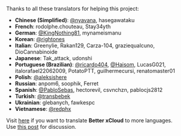 Thanks to all these translators for helping this project:

- **Chinese (Simplified)**: [@nyavana](https://github.com/nyavana), hasegawataku
- **French**: rodolphe.chouteau, Stay34yth
- **German**: [@KingNothing81](https://github.com/KingNothing81), mynameismanu
- **Korean**: [@rightones](https://github.com/rightones)
- **Italian**: Greenylie, Rakan129, Carza-104, graziequalcuno, DioCannabinoide
- **Japanese**: Tak_attack, udonshi
- **Portuguese (Brazilian)**: [@ricardo404](https://github.com/ricardo404), [@Haisom](https://github.com/Haisom), LucasG021, italorafael22062009, PotatoPTT, guilhermecursi, renatomaster01
- **Polish**: [@aleksishere](https://github.com/aleksishere)
- **Russian**: anpom6, soophik, Ferret
- **Spanish**: [@PabloSebas](https://github.com/PabloSebas), hectorevil, csvnchzn, pablocjs2812
- **Turkish**: [@transbebek](https://github.com/transbebek)
- **Ukrainian**: glebanych, fawkespc
- **Vietnamese**: [@redphx](https://github.com/redphx)

Visit [here](https://crowdin.com/project/better-xcloud) if you want to translate **Better xCloud** to more languages.  
Use [this post](https://github.com/redphx/better-xcloud/discussions/131) for discussion.  
